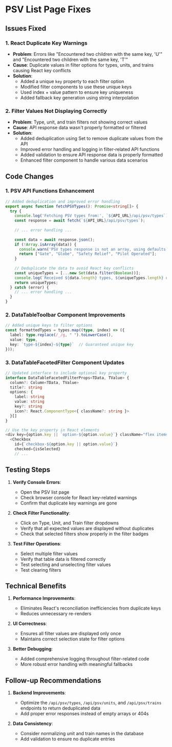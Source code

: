 # PSV List Page Fixes

## Issues Fixed

### 1. React Duplicate Key Warnings
- **Problem**: Errors like "Encountered two children with the same key, 'U'" and "Encountered two children with the same key, 'T'"
- **Cause**: Duplicate values in filter options for types, units, and trains causing React key conflicts
- **Solution**: 
  - Added a unique `key` property to each filter option
  - Modified filter components to use these unique keys
  - Used index + value pattern to ensure key uniqueness
  - Added fallback key generation using string interpolation

### 2. Filter Values Not Displaying Correctly
- **Problem**: Type, unit, and train filters not showing correct values
- **Cause**: API response data wasn't properly formatted or filtered
- **Solution**:
  - Added deduplication using Set to remove duplicate values from the API
  - Improved error handling and logging in filter-related API functions
  - Added validation to ensure API response data is properly formatted
  - Enhanced filter component to handle various data scenarios

## Code Changes

### 1. PSV API Functions Enhancement
```typescript
// Added deduplication and improved error handling
export async function fetchPSVTypes(): Promise<string[]> {
  try {
    console.log('Fetching PSV types from:', `${API_URL}/api/psv/types`);
    const response = await fetch(`${API_URL}/api/psv/types`);
    
    // ... error handling ...
    
    const data = await response.json();
    if (!Array.isArray(data)) {
      console.warn('PSV types response is not an array, using defaults');
      return ["Gate", "Globe", "Safety Relief", "Pilot Operated"];
    }
    
    // Deduplicate the data to avoid React key conflicts
    const uniqueTypes = [...new Set(data.filter(Boolean))];
    console.log(`Received ${data.length} types, ${uniqueTypes.length} unique types`);
    return uniqueTypes;
  } catch (error) {
    // ... error handling ...
  }
}
```

### 2. DataTableToolbar Component Improvements
```typescript
// Added unique keys to filter options
const formattedTypes = types.map((type, index) => ({
  label: type.replace(/_/g, " ").toLowerCase(),
  value: type,
  key: `type-${index}-${type}`  // Guaranteed unique key
}));
```

### 3. DataTableFacetedFilter Component Updates
```typescript
// Updated interface to include optional key property
interface DataTableFacetedFilterProps<TData, TValue> {
  column?: Column<TData, TValue>
  title?: string
  options: {
    label: string
    value: string
    key?: string
    icon?: React.ComponentType<{ className?: string }>
  }[]
}

// Use the key property in React elements
<div key={option.key || `option-${option.value}`} className="flex items-center space-x-2">
  <Checkbox
    id={`checkbox-${option.key || option.value}`}
    checked={isSelected}
    // ...
```

## Testing Steps

1. **Verify Console Errors**:
   - Open the PSV list page
   - Check browser console for React key-related warnings
   - Confirm that duplicate key warnings are gone

2. **Check Filter Functionality**:
   - Click on Type, Unit, and Train filter dropdowns
   - Verify that all expected values are displayed without duplicates
   - Check that selected filters show properly in the filter badges

3. **Test Filter Operations**:
   - Select multiple filter values
   - Verify that table data is filtered correctly
   - Test selecting and unselecting filter values
   - Test clearing filters

## Technical Benefits

1. **Performance Improvements**:
   - Eliminates React's reconciliation inefficiencies from duplicate keys
   - Reduces unnecessary re-renders

2. **UI Correctness**:
   - Ensures all filter values are displayed only once
   - Maintains correct selection state for filter options

3. **Better Debugging**:
   - Added comprehensive logging throughout filter-related code
   - More robust error handling with meaningful fallbacks

## Follow-up Recommendations

1. **Backend Improvements**:
   - Optimize the `/api/psv/types`, `/api/psv/units`, and `/api/psv/trains` endpoints to return deduplicated data
   - Add proper error responses instead of empty arrays or 404s

2. **Data Consistency**:
   - Consider normalizing unit and train names in the database
   - Add validation to ensure no duplicate entries